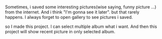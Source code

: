 Sometimes, i saved some interesting pictures(wise saying, funny picture …) from the internet. And i think "I'm gonna see it later". but that rarely happens.  I always forget to open gallery to see pictures i saved.



so I made this project. I can select multiple album what i want. And then this project will show
recent picture in only selected album.